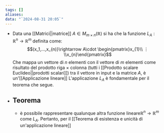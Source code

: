 ```yaml
---
tags: []
aliases: 
data: "`2024-08-31 20:05`"
---
```

- Data una [[Matrici||matrice]] $A\in M_{m\times n}(\mathbb{R})$ si ha che la funzione $L_{A}:\mathbb{R}^{n}\rightarrow \mathbb{R}^{m}$ definita come: $$(x_1,...,x_{n)}\rightarrow A\cdot \begin{pmatrix}x_{1}\\ ⋮ \\x_{n}\end{pmatrix}$$Che mappa un vettore di $n$ elementi con il vettore di $m$ elementi come risultato del prodotto riga $\times$ colonna (tutti i [[Prodotto scalare Euclideo||prodotti scalari]]) tra il vettore in input e la matrice $A$, è un'[[Applicazione lineare]] 
  L'applicazione $L_{A}$ è fondamentale per il teorema che segue.
- ## Teorema
	- è possibile rappresentare qualunque altra funzione lineare$\mathbb{R}^{n}\rightarrow \mathbb{R}^{m}$ come $L_{A}$. Pertanto, per il [[Teorema di esistenza e unicità di un'applicazione lineare]] 